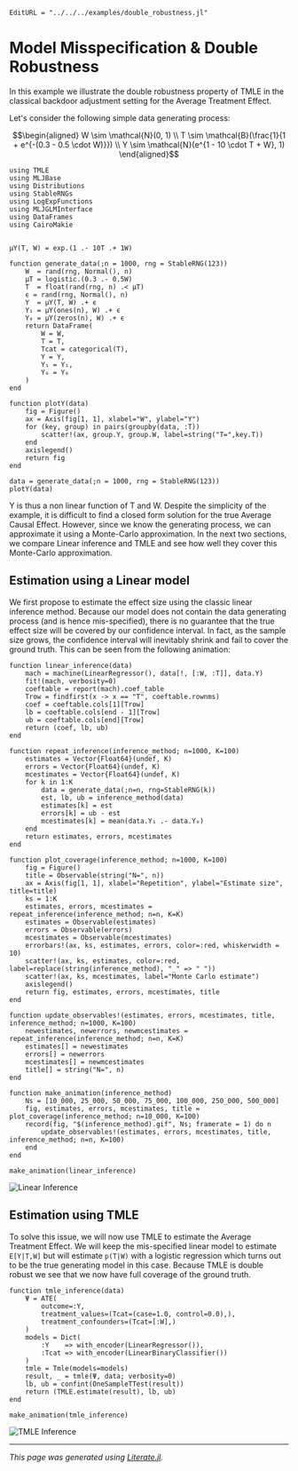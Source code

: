 ```@meta
EditURL = "../../../examples/double_robustness.jl"
```

# Model Misspecification & Double Robustness

In this example we illustrate the double robustness property
of TMLE in the classical backdoor adjustment setting for the
Average Treatment Effect.

Let's consider the following simple data generating process:

```math
\begin{aligned}
W \sim \mathcal{N}(0, 1) \\
T \sim \mathcal{B}(\frac{1}{1 + e^{-(0.3 - 0.5 \cdot W)}}) \\
Y \sim \mathcal{N}(e^{1 - 10 \cdot T + W}, 1)
\end{aligned}
```

````@example double_robustness
using TMLE
using MLJBase
using Distributions
using StableRNGs
using LogExpFunctions
using MLJGLMInterface
using DataFrames
using CairoMakie


μY(T, W) = exp.(1 .- 10T .+ 1W)

function generate_data(;n = 1000, rng = StableRNG(123))
    W  = rand(rng, Normal(), n)
    μT = logistic.(0.3 .- 0.5W)
    T  = float(rand(rng, n) .< μT)
    ϵ = rand(rng, Normal(), n)
    Y  = μY(T, W) .+ ϵ
    Y₁ = μY(ones(n), W) .+ ϵ
    Y₀ = μY(zeros(n), W) .+ ϵ
    return DataFrame(
        W = W,
        T = T,
        Tcat = categorical(T),
        Y = Y,
        Y₁ = Y₁,
        Y₀ = Y₀
    )
end

function plotY(data)
    fig = Figure()
    ax = Axis(fig[1, 1], xlabel="W", ylabel="Y")
    for (key, group) in pairs(groupby(data, :T))
        scatter!(ax, group.Y, group.W, label=string("T=",key.T))
    end
    axislegend()
    return fig
end

data = generate_data(;n = 1000, rng = StableRNG(123))
plotY(data)
````

Y is thus a non linear function of T and W. Despite the simplicity of the example,
it is difficult to find a closed form solution for the true
Average Causal Effect. However, since we know the generating process, we
can approximate it using a Monte-Carlo approximation. In the next two sections,
we compare Linear inference and TMLE and see how well they cover this Monte-Carlo approximation.


## Estimation using a Linear model

We first propose to estimate the effect size using the classic linear inference method.
Because our model does not contain the data generating process (and is hence mis-specified),
there is no guarantee that the true effect size will be covered by our confidence interval.
In fact, as the sample size grows, the confidence interval will inevitably shrink and fail
to cover the ground truth. This can be seen from the following animation:

````@example double_robustness
function linear_inference(data)
    mach = machine(LinearRegressor(), data[!, [:W, :T]], data.Y)
    fit!(mach, verbosity=0)
    coeftable = report(mach).coef_table
    Trow = findfirst(x -> x == "T", coeftable.rownms)
    coef = coeftable.cols[1][Trow]
    lb = coeftable.cols[end - 1][Trow]
    ub = coeftable.cols[end][Trow]
    return (coef, lb, ub)
end

function repeat_inference(inference_method; n=1000, K=100)
    estimates = Vector{Float64}(undef, K)
    errors = Vector{Float64}(undef, K)
    mcestimates = Vector{Float64}(undef, K)
    for k in 1:K
        data = generate_data(;n=n, rng=StableRNG(k))
        est, lb, ub = inference_method(data)
        estimates[k] = est
        errors[k] = ub - est
        mcestimates[k] = mean(data.Y₁ .- data.Y₀)
    end
    return estimates, errors, mcestimates
end

function plot_coverage(inference_method; n=1000, K=100)
    fig = Figure()
    title = Observable(string("N=", n))
    ax = Axis(fig[1, 1], xlabel="Repetition", ylabel="Estimate size", title=title)
    ks = 1:K
    estimates, errors, mcestimates = repeat_inference(inference_method; n=n, K=K)
    estimates = Observable(estimates)
    errors = Observable(errors)
    mcestimates = Observable(mcestimates)
    errorbars!(ax, ks, estimates, errors, color=:red, whiskerwidth = 10)
    scatter!(ax, ks, estimates, color=:red, label=replace(string(inference_method), "_" => " "))
    scatter!(ax, ks, mcestimates, label="Monte Carlo estimate")
    axislegend()
    return fig, estimates, errors, mcestimates, title
end

function update_observables!(estimates, errors, mcestimates, title, inference_method; n=1000, K=100)
    newestimates, newerrors, newmcestimates = repeat_inference(inference_method; n=n, K=K)
    estimates[] = newestimates
    errors[] = newerrors
    mcestimates[] = newmcestimates
    title[] = string("N=", n)
end

function make_animation(inference_method)
    Ns = [10_000, 25_000, 50_000, 75_000, 100_000, 250_000, 500_000]
    fig, estimates, errors, mcestimates, title = plot_coverage(inference_method; n=10_000, K=100)
    record(fig, "$(inference_method).gif", Ns; framerate = 1) do n
        update_observables!(estimates, errors, mcestimates, title, inference_method; n=n, K=100)
    end
end

make_animation(linear_inference)
````

![Linear Inference](linear_inference.gif)

## Estimation using TMLE

To solve this issue, we will now use TMLE to estimate the Average Treatment Effect.
We will keep the mis-specified linear model to estimate `E[Y|T,W]` but will estimate `p(T|W)` with a
logistic regression which turns out to be the true generating model in this case. Because TMLE is double robust we see
that we now have full coverage of the ground truth.

````@example double_robustness
function tmle_inference(data)
    Ψ = ATE(
        outcome=:Y,
        treatment_values=(Tcat=(case=1.0, control=0.0),),
        treatment_confounders=(Tcat=[:W],)
    )
    models = Dict(
        :Y    => with_encoder(LinearRegressor()),
        :Tcat => with_encoder(LinearBinaryClassifier())
    )
    tmle = Tmle(models=models)
    result, _ = tmle(Ψ, data; verbosity=0)
    lb, ub = confint(OneSampleTTest(result))
    return (TMLE.estimate(result), lb, ub)
end

make_animation(tmle_inference)
````

![TMLE Inference](tmle_inference.gif)

---

*This page was generated using [Literate.jl](https://github.com/fredrikekre/Literate.jl).*

